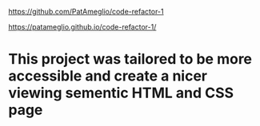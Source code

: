 https://github.com/PatAmeglio/code-refactor-1

https://patameglio.github.io/code-refactor-1/

# This project was tailored to be more accessible and create a nicer viewing sementic HTML and CSS page
